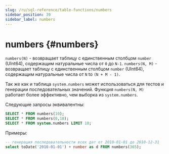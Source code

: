 ```yaml
---
slug: /ru/sql-reference/table-functions/numbers
sidebar_position: 39
sidebar_label: numbers
---
```


# numbers {#numbers}

`numbers(N)` - возвращает таблицу с единственным столбцом `number` (UInt64), содержащим натуральные числа от `0` до `N-1`.
`numbers(N, M)` - возвращает таблицу с единственным столбцом `number` (UInt64), содержащим натуральные числа от `N` to `(N + M - 1)`.

Так же как и таблица `system.numbers` может использоваться для тестов и генерации последовательных значений. Функция `numbers(N, M)` работает более эффективно, чем выборка из `system.numbers`.

Следующие запросы эквивалентны:

``` sql
SELECT * FROM numbers(10);
SELECT * FROM numbers(0,10);
SELECT * FROM system.numbers LIMIT 10;
```

Примеры:

``` sql
-- генерация последовательности всех дат от 2010-01-01 до 2010-12-31
select toDate('2010-01-01') + number as d FROM numbers(365);
```
